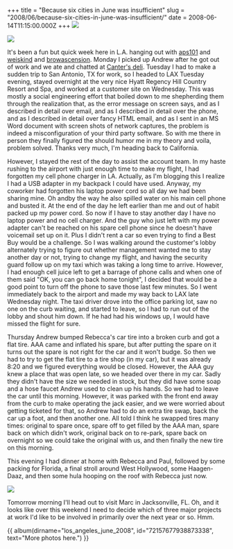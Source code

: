 +++
title = "Because six cities in June was insufficient"
slug = "2008/06/because-six-cities-in-june-was-insufficient/"
date = 2008-06-14T11:15:00.000Z
+++
![](https://peterlyons-org.s3.amazonaws.com/photos/los_angeles_june_2008/007_drive_sunnyvale_to_LA.jpg)

![](https://peterlyons-org.s3.amazonaws.com/photos/los_angeles_june_2008/040_sweet_potato_fries_a_la_carte.jpg)

It's been a fun but quick week here in L.A. hanging out with [aps101](http://aps101.livejournal.com/) and [weiskind](http://weiskind.livejournal.com/) and [browascension](http://browascension.livejournal.com/). Monday I picked up Andrew after he got out of work and we ate and chatted at [Canter's deli](http://www.cantersdeli.com/). Tuesday I had to make a sudden trip to San Antonio, TX for work, so I headed to LAX Tuesday evening, stayed overnight at the very nice Hyatt Regency Hill Country Resort and Spa, and worked at a customer site on Wednesday. This was mostly a social engineering effort that boiled down to me shepherding them through the realization that, as the error message on screen says, and as I described in detail over email, and as I described in detail over the phone, and as I described in detail over fancy HTML email, and as I sent in an MS Word document with screen shots of network captures, the problem is indeed a misconfiguration of your third party software. So with me there in person they finally figured the should humor me in my theory and voila, problem solved. Thanks very much, I'm heading back to California.

However, I stayed the rest of the day to assist the account team. In my haste rushing to the airport with just enough time to make my flight, I had forgotten my cell phone charger in LA. Actually, as I'm blogging this I realize I had a USB adapter in my backpack I could have used. Anyway, my coworker had forgotten his laptop power cord so all day we had been sharing mine. Oh andby the way he also spilled water on his main cell phone and busted it. At the end of the day he left earlier than me and out of habit packed up my power cord. So now if I have to stay another day I have no laptop power and no cell charger. And the guy who just left with my power adapter can't be reached on his spare cell phone since he doesn't have voicemail set up on it. Plus I didn't rent a car so even trying to find a Best Buy would be a challenge. So I was walking around the customer's lobby alternately trying to figure out whether management wanted me to stay another day or not, trying to change my flight, and having the security guard follow up on my taxi which was taking a long time to arrive. However, I had enough cell juice left to get a barrage of phone calls and when one of them said "OK, you can go back home tonight", I decided that would be a good point to turn off the phone to save those last few minutes. So I went immediately back to the airport and made my way back to LAX late Wednesday night. The taxi driver drove into the office parking lot, saw no one on the curb waiting, and started to leave, so I had to run out of the lobby and shout him down. If he had had his windows up, I would have missed the flight for sure.

Thursday Andrew bumped Rebecca's car tire into a broken curb and got a flat tire. AAA came and inflated his spare, but after putting the spare on it turns out the spare is not right for the car and it won't budge. So then we had to try to get the flat tire to a tire shop (in my car), but it was already 8:20 and we figured everything would be closed. However, the AAA guy knew a place that was open late, so we headed over there in my car. Sadly they didn't have the size we needed in stock, but they did have some soap and a hose faucet Andrew used to clean up his hands. So we had to leave the car until this morning. However, it was parked with the front end away from the curb to make operating the jack easier, and we were worried about getting ticketed for that, so Andrew had to do an extra tire swap, back the car up a foot, and then another one. All told I think he swapped tires many times: original to spare once, spare off to get filled by the AAA man, spare back on which didn't work, original back on to re-park, spare back on overnight so we could take the original with us, and then finally the new tire on this morning.

This evening I had dinner at home with Rebecca and Paul, followed by some packing for Florida, a final stroll around West Hollywood, some Haagen-Daaz, and then some hula hooping on the roof with Rebecca just now.

![](https://peterlyons-org.s3.amazonaws.com/photos/los_angeles_june_2008/080_hula_hoop_roof.jpg)

Tomorrow morning I'll head out to visit Marc in Jacksonville, FL. Oh, and it looks like over this weekend I need to decide which of three major projects at work I'd like to be involved in primarily over the next year or so. Hmm.

{{ album(dirname="los_angeles_june_2008", id="72157677938873338", text="More photos here.") }}
